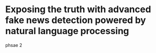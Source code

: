 # Exposing the truth with advanced fake news detection powered by natural language processing
phsae 2
